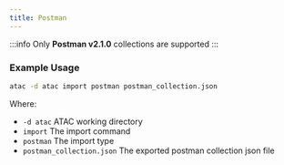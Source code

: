 ```yaml
---
title: Postman
---
```


:::info
Only **Postman v2.1.0** collections are supported
:::

### Example Usage

```bash
atac -d atac import postman postman_collection.json
```

Where:
- `-d atac` ATAC working directory
- `import` The import command
- `postman` The import type
- `postman_collection.json` The exported postman collection json file
